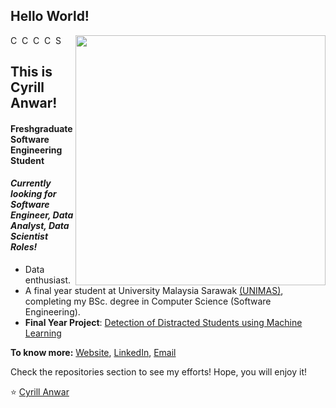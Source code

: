 ## Hello World!

[<img align="right" width="400" src="https://github-readme-stats.vercel.app/api?username=cyrill98&show_icons=true&theme=vue"/>](https://github.com/Cyrill98/)

<a href="https://www.linkedin.com/in/kazi-amit-hasan/">
  <img align="left" alt="Cyrill's Linkdein" width="15px" src="https://cdn.jsdelivr.net/npm/simple-icons@v3/icons/linkedin.svg" />
</a>
<a href="https://github.com/Cyrill98">
  <img align="left" alt="Cyrill's Github" width="15px" src="https://cdn.jsdelivr.net/npm/simple-icons@v3/icons/github.svg" />
</a>
<a href="https://www.youtube.com/channel/UCES_2FWYQbgyikzxCQ_oOVQ?view_as=subscriber">
  <img align="left" alt="Cyrill's FYP Presentation" width="15px" src="https://cdn.jsdelivr.net/npm/simple-icons@3.2.0/icons/youtube.svg" />
</a>

<a href="https://www.kaggle.com/cyrillanwar">
  <img align="left" alt="Cyrill's Kaggle" width="15px" src="https://cdn.jsdelivr.net/npm/simple-icons@3.1.0/icons/kaggle.svg" />
</a>
<a href="https://www.researchgate.net/profile/Kazi_Amit_Hasan">
  <img align="left" alt="Shuvo's Kaggle" width="15px" src="https://cdn.jsdelivr.net/npm/simple-icons@3.2.0/icons/researchgate.svg" />
</a>
<br />


## This is Cyrill Anwar!
#### Freshgraduate Software Engineering Student
#### *Currently looking for Software Engineer, Data Analyst, Data Scientist Roles!*
- Data enthusiast.
- A final year student at University Malaysia Sarawak [(UNIMAS)](https://www.unimas.my), completing my BSc. degree in Computer Science (Software Engineering). 
- **Final Year Project**: <a href="https://github.com/Cyrill98/Cyrill98/blob/main/Detection%20of%20Distracted%20Students%20Using%20Machine%20Learning.pdf">Detection of Distracted Students using Machine Learning<a>

**To know more:**  [Website](https://cyrill98.netlify.com/), [LinkedIn](https://www.linkedin.com/in/kazi-amit-hasan/), [Email](cyrillanwar98@gmail.com)

Check the repositories section to see my efforts! Hope, you will enjoy it!

⭐️ [Cyrill Anwar](https://github.com/Cyrill98)

